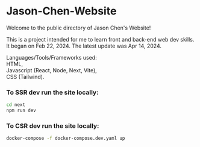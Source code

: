 # Jason-Chen-Website
Welcome to the public directory of Jason Chen's Website!

This is a project intended for me to learn front and back-end web dev skills.
It began on Feb 22, 2024.
The latest update was Apr 14, 2024.

Languages/Tools/Frameworks used:
<br>
HTML,
<br>
Javascript (React, Node, Next, Vite),
<br>
CSS (Tailwind).

### To SSR dev run the site locally:
```bash
cd next
npm run dev
```
### To CSR dev run the site locally:
```bash
docker-compose -f docker-compose.dev.yaml up
```
